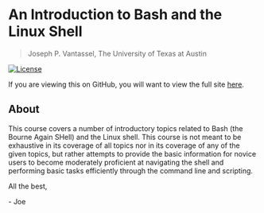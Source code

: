 # An Introduction to Bash and the Linux Shell

> Joseph P. Vantassel, The University of Texas at Austin

[![License](https://img.shields.io/badge/license-CC--By--SA--4.0-brightgreen.svg)](https://github.com/jpvantassel/bash-course/blob/master/LICENSE.md)

If you are viewing this on GitHub, you will want to view the full site
[here](https://jpvantassel.github.io/bash-course/).

## About

This course covers a number of introductory topics related to Bash (the Bourne
Again SHell) and the Linux shell. This course is not meant to be exhaustive in
its coverage of all topics nor in its coverage of any of the given topics, but
rather attempts to provide the basic information for novice users to become
moderately proficient at navigating the shell and performing basic tasks
efficiently through the command line and scripting.

All the best,

\- Joe
